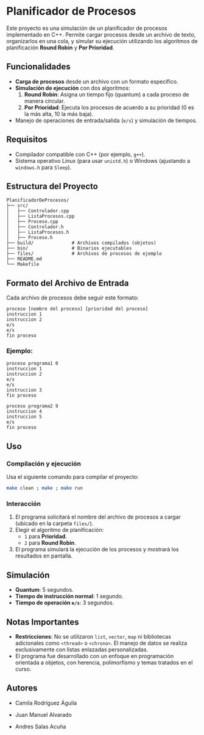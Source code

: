 # Planificador de Procesos

Este proyecto es una simulación de un planificador de procesos implementado en C++. Permite cargar procesos desde un archivo de texto, organizarlos en una cola, y simular su ejecución utilizando los algoritmos de planificación **Round Robin** y **Por Prioridad**.

## Funcionalidades
- **Carga de procesos** desde un archivo con un formato específico.
- **Simulación de ejecución** con dos algoritmos:
  1. **Round Robin**: Asigna un tiempo fijo (quantum) a cada proceso de manera circular.
  2. **Por Prioridad**: Ejecuta los procesos de acuerdo a su prioridad (0 es la más alta, 10 la más baja).
- Manejo de operaciones de entrada/salida (`e/s`) y simulación de tiempos.

## Requisitos
- Compilador compatible con C++ (por ejemplo, `g++`).
- Sistema operativo Linux (para usar `unistd.h`) o Windows (ajustando a `windows.h` para `Sleep`).

## Estructura del Proyecto
```
PlanificadorDeProcesos/
├── src/
│   ├── Controlador.cpp
│   ├── ListaProcesos.cpp
│   ├── Proceso.cpp
│   ├── Controlador.h
│   ├── ListaProcesos.h
│   ├── Proceso.h
├── build/              # Archivos compilados (objetos)
├── bin/                # Binarios ejecutables
├── files/              # Archivos de procesos de ejemplo
├── README.md
└── Makefile
```

## Formato del Archivo de Entrada
Cada archivo de procesos debe seguir este formato:
```
proceso [nombre del proceso] [prioridad del proceso]
instruccion 1
instruccion 2
e/s
e/s
fin proceso
```

### Ejemplo:
```
proceso programa1 0
instruccion 1
instruccion 2
e/s
e/s
instruccion 3
fin proceso

proceso programa2 9
instruccion 4
instruccion 5
e/s
fin proceso
```

## Uso
### Compilación y ejecución
Usa el siguiente comando para compilar el proyecto:
```bash
make clean ; make ; make run
```

### Interacción
1. El programa solicitará el nombre del archivo de procesos a cargar (ubicado en la carpeta `files/`).
2. Elegir el algoritmo de planificación:
   - `1` para **Prioridad**.
   - `2` para **Round Robin**.
3. El programa simulará la ejecución de los procesos y mostrará los resultados en pantalla.

## Simulación
- **Quantum**: 5 segundos.
- **Tiempo de instrucción normal**: 1 segundo.
- **Tiempo de operación `e/s`**: 3 segundos.

## Notas Importantes
- **Restricciones**: No se utilizaron `list`, `vector`, `map` ni bibliotecas adicionales como `<thread>` o `<chrono>`. El manejo de datos se realiza exclusivamente con listas enlazadas personalizadas.
- El programa fue desarrollado con un enfoque en programación orientada a objetos, con herencia, polimorfismo y temas tratados en el curso.

## Autores
- Camila Rodríguez Águila




- Juan Manuel Alvarado
- Andres Salas Acuña
  
